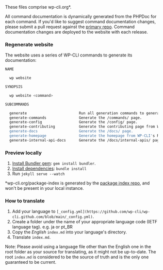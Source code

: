 These files comprise wp-cli.org*.

All command documentation is dynamically generated from the PHPDoc for each command. If you'd like to suggest command documentation changes, please submit a pull request against the [primary repo](https://github.com/wp-cli/wp-cli). Command documentation changes are deployed to the website with each release.

### Regenerate website

The website uses a series of WP-CLI commands to generate its documentation:

```bash
NAME

  wp website

SYNOPSIS

  wp website <command>

SUBCOMMANDS

  generate                        Run all generation commands to generate full website.
  generate-commands               Generate the /commands/ page.
  generate-config                 Generate the /config/ page.
  generate-contributing           Generate the contributing page from WP-CLI's CONTRIBUTING.md
  generate-docs                   Generate the /docs/ page.
  generate-homepage               Generate the homepage from WP-CLI's README.md
  generate-internal-api-docs      Generate the /docs/internal-apis/ page.
```

### Preview locally

1. [Install Bundler gem](http://jekyllrb.com/docs/installation/): `gem install bundler`.
2. [Install dependencies](http://jekyllrb.com/docs/installation/): `bundle install`
3. Run `jekyll serve --watch`

*wp-cli.org/package-index is generated by the [package index repo](https://github.com/wp-cli/package-index), and won't be present in your local instance.

### How to translate

1. Add your language to `[_config.yml](https://github.com/wp-cli/wp-cli.github.com/blob/main/_config.yml)`.
2. Create a folder under the name of your appropriate language code (IETF language tag). e.g. ja or pt_BR
3. Copy the *English* `index.md` into your language's directory.
4. Translate `index.md`.

Note: Please avoid using a language file other than the English one in the root folder as your source for translating, as it might not be up-to-date. The root `index.md` is considered to be the source of truth and is the only one guaranteed to be current.
